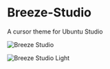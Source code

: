 # Breeze-Studio
A cursor theme for Ubuntu Studio

![Breeze Studio](https://github.com/meetdilip/Breeze-Studio/assets/6965443/c24fc73e-61f6-4a69-9d38-9310d12b7a92) 



![Breeze Studio Light](https://github.com/meetdilip/Breeze-Studio/assets/6965443/e194bf0a-f651-4b3f-a597-0a6eedaa7732)
